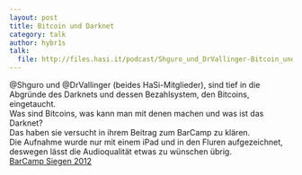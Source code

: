 ```yaml
---
layout: post
title: Bitcoin und Darknet
category: talk
author: hybr1s
talk:
  file: http://files.hasi.it/podcast/Shguro_und_DrVallinger-Bitcoin_und_Darknet.mp3
---
```

@Shguro und @DrVallinger (beides HaSi-Mitglieder), sind tief in die Abgründe des Darknets und dessen Bezahlsystem, den Bitcoins, eingetaucht.  
Was sind Bitcoins, was kann man mit denen machen und was ist das Darknet?  
Das haben sie versucht in ihrem Beitrag zum BarCamp zu klären.  
Die Aufnahme wurde nur mit einem iPad und in den Fluren aufgezeichnet, deswegen lässt die Audioqualität etwas zu wünschen übrig.  
[BarCamp Siegen 2012](http://barcamp-siegen.de/)
